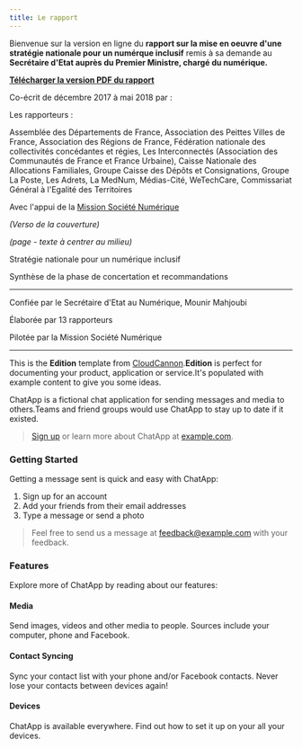 ```yaml
---
title: Le rapport
---
```


Bienvenue sur la version en ligne du **rapport sur la mise en oeuvre d'une stratégie nationale pour un numérque inclusif** remis à sa demande au **Secrétaire d'Etat auprès du Premier Ministre, chargé du numérique.**

[**Télécharger la version PDF du rapport**](https://www.societenumerique.gouv.fr)

Co-écrit de décembre 2017 à mai 2018 par :

Les rapporteurs :

Assemblée des Départements de France, Association des Peittes Villes de France, Association des Régions de France, Fédération nationale des collectivités concédantes et régies, Les Interconnectés (Association des Communautés de France et France Urbaine), Caisse Nationale des Allocations Familiales, Groupe Caisse des Dépôts et Consignations, Groupe La Poste, Les Adrets, La MedNum, Médias-Cité, WeTechCare, Commissariat Général à l'Egalité des Territoires

 Avec l'appui de la [Mission Société Numérique](https://www.societenumerique.gouv.fr)





















































_(Verso de la couverture)_





_(page - texte à centrer au milieu)_







Stratégie nationale pour un numérique inclusif

Synthèse de la phase de concertation et recommandations



----

Confiée par le Secrétaire d'Etat au Numérique, Mounir Mahjoubi

Élaborée par 13 rapporteurs

Pilotée par la Mission Société Numérique



----

This is the **Edition** template from [CloudCannon](http://cloudcannon.com/).**Edition** is perfect for documenting your product, application or service.It's populated with example content to give you some ideas.

ChatApp is a fictional chat application for sending messages and media to others.Teams and friend groups would use ChatApp to stay up to date if it existed.

> [Sign up](http://example.com/signup) or learn more about ChatApp at [example.com](http://example.com/).

### Getting Started

Getting a message sent is quick and easy with ChatApp:

1. Sign up for an account
2. Add your friends from their email addresses
3. Type a message or send a photo

> Feel free to send us a message at [feedback@example.com](mailto:feedback@example.com) with your feedback.

### Features

Explore more of ChatApp by reading about our features:

#### Media

Send images, videos and other media to people. Sources include your computer, phone and Facebook.

#### Contact Syncing

Sync your contact list with your phone and/or Facebook contacts. Never lose your contacts between devices again!

#### Devices

ChatApp is available everywhere. Find out how to set it up on your all your devices.
